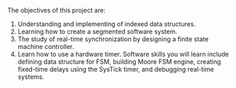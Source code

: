 The objectives of this project are: 
1) Understanding and implementing of indexed data  structures.
2) Learning how to create a segmented software system. 
3) The study of real-time synchronization by designing a finite state machine controller.
4) Learn how to use a hardware timer. Software skills you will learn include defining data structure for FSM, building Moore FSM engine, creating fixed-time delays using the SysTick timer, and debugging real-time systems.
